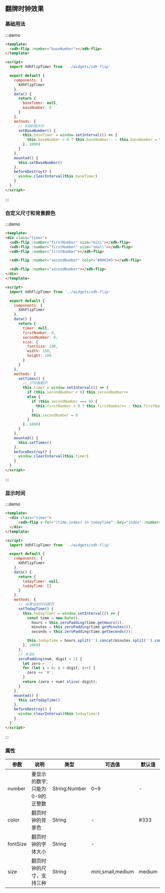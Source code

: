 <script>
  export default {
    data() {
      return {
        todayTimer: null,
        todayTime: [],
        timer: null,
        firstNumber: 0,
        secondNumber: 0,
        baseTimer: null,
        baseNumber: 9
      }
    },
    methods: {
      // 9到0倒计时
      setBaseNumber() {
        this.baseTimer = window.setInterval(() => {
          this.baseNumber > 0 ? this.baseNumber-- : this.baseNumber = 9
        }, 1000)
      },
      setTimes() {
        // 计时器翻页
        this.timer = window.setInterval(() => {
          if (this.secondNumber < 9) this.secondNumber++
          else {
            if (this.secondNumber === 9) {
              this.firstNumber < 9 ? this.firstNumber++ : this.firstNumber = 0
            }
            this.secondNumber = 0
          }
        }, 1000)
      },
      // 设置当前时间翻页
      setTodayTime() {
        this.todayTimer = window.setInterval(() => {
          const time = new Date(),
            hours = this.zeroPadding(time.getHours()),
            minutes = this.zeroPadding(time.getMinutes()),
            seconds = this.zeroPadding(time.getSeconds());

          this.todayTime = hours.split('').concat(minutes.split('').concat(seconds.split('')))
        }, 1000)
      },
      // 补全0
      zeroPadding(num, digit = 2) {
        let zero = '';
        for (let i = 0; i < digit; i++) {
          zero += '0';
        }
        return (zero + num).slice(-digit);
      }
    },
    mounted() {
      this.setBaseNumber()
      this.setTimes()
      this.setTodayTime()
    },
    beforeDestroy() {
      window.clearInterval(this.timer)
      window.clearInterval(this.todayTimer)
      window.clearInterval(this.baseTimer)
    }
  }
</script>

<style lang="scss" type="text/scss" scoped>
  .timer .xdh-flip /deep/ {
    margin: 0 10px;
  }
</style>

## 翻牌时钟效果
### 基础用法
:::demo
```html
<template>
  <xdh-flip :number="baseNumber"></xdh-flip>
</template>

<script>
  import XdhFlipTimer from '../widgets/xdh-flip'

  export default {
    components: {
      XdhFlipTimer
    },
    data() {
      return {
        baseTimer: null,
        baseNumber: 9
      }
    },
    methods: {
      // 9到0倒计时
      setBaseNumber() {
        this.baseTimer = window.setInterval(() => {
          this.baseNumber > 0 ? this.baseNumber-- : this.baseNumber = 9
        }, 1000)
      }
    },
    mounted() {
      this.setBaseNumber()
    },
    beforeDestroy() {
      window.clearInterval(this.baseTimer)
    }
  }
</script>
```
:::

### 自定义尺寸和背景颜色
:::demo
```html
<template>
<div class="timer">
  <xdh-flip :number="firstNumber" size="mini"></xdh-flip>
  <xdh-flip :number="firstNumber" size="small"></xdh-flip>
  <xdh-flip :number="firstNumber"></xdh-flip>

  <xdh-flip :number="secondNumber" color="#008345"></xdh-flip>

  <xdh-flip :number="secondNumber"></xdh-flip>
</div>
</template>

<script>
  import XdhFlipTimer from '../widgets/xdh-flip'

  export default {
    components: {
      XdhFlipTimer
    },
    data() {
      return {
        timer: null,
        firstNumber: 0,
        secondNumber: 0,
        size: {
          fontSize: 100,
          width: 150,
          height: 100
        }
      }
    },
    methods: {
      setTimes() {
        // 计时器翻页
        this.timer = window.setInterval(() => {
          if (this.secondNumber < 9) this.secondNumber++
          else {
            if (this.secondNumber === 9) {
              this.firstNumber < 9 ? this.firstNumber++ : this.firstNumber = 0
            }
            this.secondNumber = 0
          }
        }, 1000)
      }
    },
    mounted() {
      this.setTimes()
    },
    beforeDestroy() {
      window.clearInterval(this.timer)
    }
  }
</script>
```
:::

### 显示时间
:::demo
```html
<template>
  <div class="timer">
      <xdh-flip v-for="(time,index) in todayTime" :key="index" :number="time"></xdh-flip>
  </div>
</template>

<script>
  import XdhFlipTimer from '../widgets/xdh-flip'

  export default {
    components: {
      XdhFlipTimer
    },
    data() {
      return {
        todayTimer: null,
        todayTime: []
      }
    },
    methods: {
      // 设置当前时间翻页
      setTodayTime() {
        this.todayTimer = window.setInterval(() => {
          const time = new Date(),
            hours = this.zeroPadding(time.getHours()),
            minutes = this.zeroPadding(time.getMinutes()),
            seconds = this.zeroPadding(time.getSeconds());

          this.todayTime = hours.split('').concat(minutes.split('').concat(seconds.split('')))
        }, 1000)
      },
      // 补全0
      zeroPadding(num, digit = 2) {
        let zero = '';
        for (let i = 0; i < digit; i++) {
          zero += '0';
        }
        return (zero + num).slice(-digit);
      }
    },
    mounted() {
      this.setTodayTime()
    },
    beforeDestroy() {
      window.clearInterval(this.todayTimer)
    }
  }
</script>
```
:::

### 属性
|参数|说明|类型|可选值|默认值|
|----|----|----|----|----|
|number|要显示的数字,只能为0-9的正整数|String,Number|0~9|-|
|color|翻页时钟的背景色|String|-|#333|
|fontSize|翻页时钟的字体大小|String|-||
|size|翻页时钟的尺寸，支持三种|String|mini,small,medium|medium|
